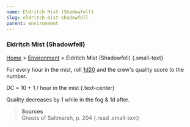 ```yaml
---
name: Eldritch Mist (Shadowfell)
slug: eldritch-mist-shadowfell
parent: environment
---
```

### Eldritch Mist (Shadowfell)
[Home](dm-operations-center) > [Environment](environment) > Eldritch Mist (Shadowfell) {.small-text}

For every hour in the mist, roll [1d20](/roll/1d20) and the crew's quality score to the number.

DC = 10 + 1 / hour in the mist {.text-center}

Quality decreases by 1 while in the fog & 1d after.

> **Sources** <br/>
> Ghosts of Saltmarsh, p. 204
{.read .small-text}
